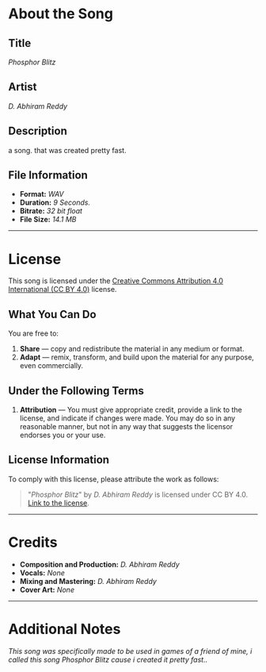 # About the Song

## Title
*Phosphor Blitz*

## Artist
*D. Abhiram Reddy*

## Description
a song. that was created pretty fast.

## File Information
- **Format:** *WAV*
- **Duration:** *9 Seconds.*
- **Bitrate:** *32 bit float*
- **File Size:** *14.1 MB*

---

# License

This song is licensed under the [Creative Commons Attribution 4.0 International (CC BY 4.0)](https://creativecommons.org/licenses/by/4.0/) license.

## What You Can Do
You are free to:

1. **Share** — copy and redistribute the material in any medium or format.
2. **Adapt** — remix, transform, and build upon the material for any purpose, even commercially.

## Under the Following Terms

1. **Attribution** — You must give appropriate credit, provide a link to the license, and indicate if changes were made. You may do so in any reasonable manner, but not in any way that suggests the licensor endorses you or your use.

## License Information
To comply with this license, please attribute the work as follows:

> "*Phosphor Blitz*" by *D. Abhiram Reddy* is licensed under CC BY 4.0.
> [Link to the license](https://creativecommons.org/licenses/by/4.0/).

---

# Credits

- **Composition and Production:** *D. Abhiram Reddy*
- **Vocals:** *None*
- **Mixing and Mastering:** *D. Abhiram Reddy*
- **Cover Art:** *None*

---

# Additional Notes
*This song was specifically made to be used in games of a friend of mine, i called this song Phosphor Blitz cause i created it pretty fast..*
